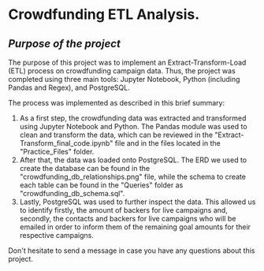 # Crowdfunding ETL Analysis.
## *Purpose of the project*
The purpose of this project was to implement an Extract-Transform-Load (ETL) process on crowdfunding campaign data. Thus, the project was completed using three main tools: Jupyter Notebook, Python (including Pandas and Regex), and PostgreSQL. 

The process was implemented as described in this brief summary:

1. As a first step, the crowdfunding data was extracted and transformed using Jupyter Notebook and Python. The Pandas module was used to clean and transform the data, which can be reviewed in the "Extract-Transform_final_code.ipynb" file and in the files located in the "Practice_Files" folder.
2. After that, the data was loaded onto PostgreSQL. The ERD we used to create the database can be found in the "crowdfunding_db_relationships.png" file, while the schema to create each table can be found in the "Queries" folder as "crowdfunding_db_schema.sql". 
3. Lastly, PostgreSQL was used to further inspect the data. This allowed us to identify firstly, the amount of backers for live campaigns and, secondly, the contacts and backers for live campaigns who will be emailed in order to inform them of the remaining goal amounts for their respective campaigns. 

Don't hesitate to send a message in case you have any questions about this project. 